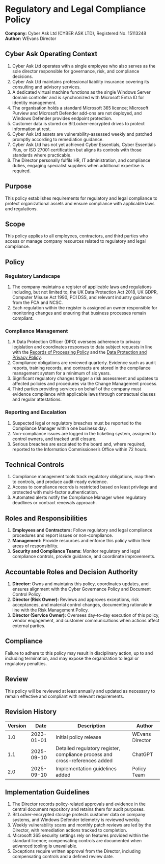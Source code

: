 # Regulatory and Legal Compliance Policy

**Company:** Cyber Ask Ltd (CYBER ASK LTD), Registered No. 15113248  
**Author:** WEvans Director

## Cyber Ask Operating Context

1. Cyber Ask Ltd operates with a single employee who also serves as the sole director responsible for governance, risk, and compliance decisions.
2. Cyber Ask Ltd maintains professional liability insurance covering its consulting and advisory services.
3. A dedicated virtual machine functions as the single Windows Server domain controller and is synchronized with Microsoft Entra ID for identity management.
4. The organisation holds a standard Microsoft 365 licence; Microsoft Purview and Microsoft Defender add-ons are not deployed, and Windows Defender provides endpoint protection.
5. Customer data is stored on BitLocker-encrypted drives to protect information at rest.
6. Cyber Ask Ltd assets are vulnerability-assessed weekly and patched promptly according to remediation guidance.
7. Cyber Ask Ltd has not yet achieved Cyber Essentials, Cyber Essentials Plus, or ISO 27001 certification but aligns its controls with those standards where practicable.
8. The Director personally fulfils HR, IT administration, and compliance duties, engaging specialist suppliers when additional expertise is required.



## Purpose
This policy establishes requirements for regulatory and legal compliance to protect organizational assets and ensure compliance with applicable laws and regulations.

## Scope
This policy applies to all employees, contractors, and third parties who access or manage company resources related to regulatory and legal compliance.

## Policy

### Regulatory Landscape
1. The company maintains a register of applicable laws and regulations including, but not limited to, the UK Data Protection Act 2018, UK GDPR, Computer Misuse Act 1990, PCI DSS, and relevant industry guidance from the FCA and NCSC.
2. Each regulation within the register is assigned an owner responsible for monitoring changes and ensuring that business processes remain compliant.

### Compliance Management
1. A Data Protection Officer (DPO) oversees adherence to privacy legislation and coordinates responses to data subject requests in line with the [Records of Processing Policy](records-of-processing-policy.md) and the [Data Protection and Privacy Policy](../cyber-security/data-protection-and-privacy-policy.md).
2. Compliance obligations are reviewed quarterly. Evidence such as audit reports, training records, and contracts are stored in the compliance management system for a minimum of six years.
3. Significant regulatory changes trigger a risk assessment and updates to affected policies and procedures via the Change Management process.
4. Third parties providing services on behalf of the company must evidence compliance with applicable laws through contractual clauses and regular attestations.

### Reporting and Escalation
1. Suspected legal or regulatory breaches must be reported to the Compliance Manager within one business day.
2. Non-compliance issues are logged in the ticketing system, assigned to control owners, and tracked until closure.
3. Serious breaches are escalated to the board and, where required, reported to the Information Commissioner’s Office within 72 hours.

## Technical Controls
1. Compliance management tools track regulatory obligations, map them to controls, and produce audit-ready evidence.
2. Access to compliance records is restricted based on least privilege and protected with multi-factor authentication.
3. Automated alerts notify the Compliance Manager when regulatory deadlines or contract renewals approach.

## Roles and Responsibilities
1. **Employees and Contractors:** Follow regulatory and legal compliance procedures and report issues or non-compliance.
2. **Management:** Provide resources and enforce this policy within their areas of responsibility.
3. **Security and Compliance Teams:** Monitor regulatory and legal compliance controls, provide guidance, and coordinate improvements.

## Accountable Roles and Decision Authority

1. **Director:** Owns and maintains this policy, coordinates updates, and ensures alignment with the Cyber Governance Policy and Document Control Policy.
2. **Director (Risk Owner):** Reviews and approves exceptions, risk acceptances, and material control changes, documenting rationale in line with the Risk Management Policy.
3. **Director (Service Owner):** Oversees day-to-day execution of this policy, vendor engagement, and customer communications when actions affect external parties.


## Compliance
Failure to adhere to this policy may result in disciplinary action, up to and including termination, and may expose the organization to legal or regulatory penalties.

## Review
This policy will be reviewed at least annually and updated as necessary to remain effective and compliant with relevant requirements.

## Revision History

| Version | Date       | Description                                                       | Author |
| ------- | ---------- | ----------------------------------------------------------------- | ------ |
| 1.0     | 2023-01-01 | Initial policy release                                            | WEvans Director |
| 1.1     | 2025-09-10 | Detailed regulatory register, compliance process and cross-references added | ChatGPT |
| 2.0     | 2025-09-10 | Implementation guidelines added | Policy Team |

## Implementation Guidelines
1. The Director records policy-related approvals and evidence in the central document repository and retains them for audit purposes.
2. BitLocker-encrypted storage protects customer data on company systems, and Windows Defender telemetry is reviewed weekly.
3. Weekly vulnerability scans and monthly patch reviews are led by the Director, with remediation actions tracked to completion.
4. Microsoft 365 security settings rely on features provided within the standard licence; compensating controls are documented when advanced tooling is unavailable.
5. Exceptions require written approval from the Director, including compensating controls and a defined review date.

